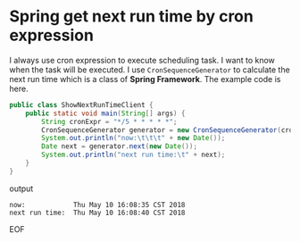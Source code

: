 # Spring get next run time by cron expression
I always use cron expression to execute scheduling task. I want to know when the task will be executed. I use `CronSequenceGenerator`
to calculate the next run time which is a class of **Spring Framework**. The example code is here.
```java
public class ShowNextRunTimeClient {
    public static void main(String[] args) {
        String cronExpr = "*/5 * * * * *";
        CronSequenceGenerator generator = new CronSequenceGenerator(cronExpr);
        System.out.println("now:\t\t\t" + new Date());
        Date next = generator.next(new Date());
        System.out.println("next run time:\t" + next);
    }
}
```
output
```
now:			Thu May 10 16:08:35 CST 2018
next run time:	Thu May 10 16:08:40 CST 2018
```

EOF